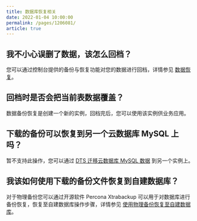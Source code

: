 ```yaml
---
title: 数据库恢复相关
date: 2022-01-04 10:00:00
permalink: /pages/1206081/
article: true
---
```



## 我不小心误删了数据，该怎么回档？

您可以通过控制台提供的备份与恢复功能对您的数据进行回档，详情参见 [数据恢复](./../04.操作指南/07.备份恢复/01.数据恢复.md)。

## 回档时是否会把当前表数据覆盖？

数据备份恢复是创建一个新的实例，回档完后，您可以使用该实例供业务应用。

## 下载的备份可以恢复到另一个云数据库 MySQL 上吗？

暂不支持此操作，您可以通过 [DTS 迁移云数据库 MySQL 数据](./../05.最佳实践/02.使用DTS迁移数据库.md) 到另一个实例上。

## 我该如何使用下载的备份文件恢复到自建数据库？

对于物理备份您可以通过开源软件 Percona Xtrabackup 可以用于对数据库进行备份恢复，恢复至自建数据库操作步骤，详情参见 [使用物理备份恢复至自建数据库](./../05.最佳实践/05.使用物理备份恢复至自建数据库.md)。
